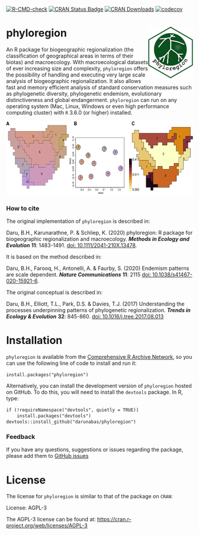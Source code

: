 [![R-CMD-check](https://github.com/darunabas/phyloregion/workflows/R-CMD-check/badge.svg)](https://github.com/darunabas/phyloregion/actions)
[![CRAN Status Badge](http://www.r-pkg.org/badges/version/phyloregion)](https://cran.r-project.org/package=phyloregion)
[![CRAN Downloads](http://cranlogs.r-pkg.org/badges/phyloregion)](https://cran.r-project.org/package=phyloregion)
[![codecov](https://codecov.io/gh/darunabas/phyloregion/branch/master/graph/badge.svg)](https://codecov.io/gh/darunabas/phyloregion)

# phyloregion <img src='man/figures/logo.png' align="right" width="120" />

An R package for biogeographic regionalization (the classification of geographical areas in terms of their biotas) and macroecology. With macroecological datasets of ever increasing size and complexity, `phyloregion` offers the possibility of handling and executing very large scale analysis of biogeographic regionalization. It also allows fast and memory efficient analysis of standard conservation measures such as phylogenetic diversity, phylogenetic endemism, evolutionary distinctiveness and global endangerment. `phyloregion` can run on any operating system (Mac, Linux, Windows or even high performance computing cluster) with `R` 3.6.0 (or higher) installed.

<img src='man/figures/examples.png' align="centre" height="200" />


### How to cite
The original implementation of ```phyloregion``` is described in:

Daru, B.H., Karunarathne, P. & Schliep, K. (2020) phyloregion: R package for biogeographic regionalization and macroecology. **_Methods in Ecology and Evolution_** __11__: 1483-1491. [doi: 10.1111/2041-210X.13478](https://doi.org/10.1111/2041-210X.13478).

It is based on the method described in:

Daru, B.H., Farooq, H., Antonelli, A. & Faurby, S. (2020) Endemism patterns are scale dependent. **_Nature Communications_** __11__: 2115 [doi: 10.1038/s41467-020-15921-6](https://doi.org/10.1038/s41467-020-15921-6). 

The original conceptual is described in:

Daru, B.H., Elliott, T.L., Park, D.S. & Davies, T.J. (2017) Understanding the processes underpinning patterns of phylogenetic regionalization. **_Trends in Ecology & Evolution_** __32__: 845-860. [doi: 10.1016/j.tree.2017.08.013](http://dx.doi.org/10.1016/j.tree.2017.08.013)

# Installation

`phyloregion` is available from the [Comprehensive R Archive Network](https://CRAN.R-project.org/package=phyloregion), so you can use the following line of code to install and run it:

```
install.packages("phyloregion")
```

Alternatively, you can install the development version of `phyloregion` hosted on GitHub. To do this, you will need to install the `devtools` package. In R, type:

```
if (!requireNamespace("devtools", quietly = TRUE)) 
    install.packages("devtools") 
devtools::install_github("darunabas/phyloregion")
```

### Feedback
If you have any questions, suggestions or issues regarding the package, please add them to [GitHub issues](https://github.com/darunabas/phyloregion/issues)


# License

The license for `phyloregion` is similar to that of the package on `CRAN`:

License: AGPL-3

The AGPL-3 license can be found at: https://cran.r-project.org/web/licenses/AGPL-3
